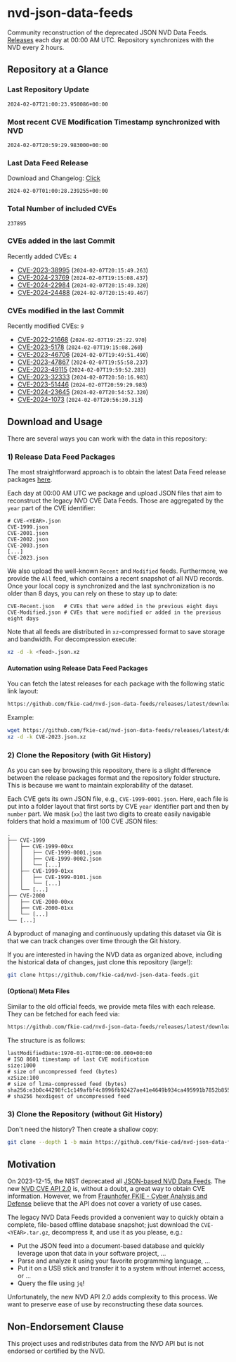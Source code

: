 # nvd-json-data-feeds

Community reconstruction of the deprecated JSON NVD Data Feeds. 
[Releases](https://github.com/fkie-cad/nvd-json-data-feeds/releases/latest) each day at 00:00 AM UTC.
Repository synchronizes with the NVD every 2 hours.

## Repository at a Glance

### Last Repository Update

```plain
2024-02-07T21:00:23.950086+00:00
```

### Most recent CVE Modification Timestamp synchronized with NVD

```plain
2024-02-07T20:59:29.983000+00:00
```

### Last Data Feed Release

Download and Changelog: [Click](https://github.com/fkie-cad/nvd-json-data-feeds/releases/latest)

```plain
2024-02-07T01:00:28.239255+00:00
```

### Total Number of included CVEs

```plain
237895
```

### CVEs added in the last Commit

Recently added CVEs: `4`

* [CVE-2023-38995](CVE-2023/CVE-2023-389xx/CVE-2023-38995.json) (`2024-02-07T20:15:49.263`)
* [CVE-2024-23769](CVE-2024/CVE-2024-237xx/CVE-2024-23769.json) (`2024-02-07T19:15:08.437`)
* [CVE-2024-22984](CVE-2024/CVE-2024-229xx/CVE-2024-22984.json) (`2024-02-07T20:15:49.320`)
* [CVE-2024-24488](CVE-2024/CVE-2024-244xx/CVE-2024-24488.json) (`2024-02-07T20:15:49.467`)


### CVEs modified in the last Commit

Recently modified CVEs: `9`

* [CVE-2022-21668](CVE-2022/CVE-2022-216xx/CVE-2022-21668.json) (`2024-02-07T19:25:22.970`)
* [CVE-2023-5178](CVE-2023/CVE-2023-51xx/CVE-2023-5178.json) (`2024-02-07T19:15:08.260`)
* [CVE-2023-46706](CVE-2023/CVE-2023-467xx/CVE-2023-46706.json) (`2024-02-07T19:49:51.490`)
* [CVE-2023-47867](CVE-2023/CVE-2023-478xx/CVE-2023-47867.json) (`2024-02-07T19:55:58.237`)
* [CVE-2023-49115](CVE-2023/CVE-2023-491xx/CVE-2023-49115.json) (`2024-02-07T19:59:52.283`)
* [CVE-2023-32333](CVE-2023/CVE-2023-323xx/CVE-2023-32333.json) (`2024-02-07T20:50:16.983`)
* [CVE-2023-51446](CVE-2023/CVE-2023-514xx/CVE-2023-51446.json) (`2024-02-07T20:59:29.983`)
* [CVE-2024-23645](CVE-2024/CVE-2024-236xx/CVE-2024-23645.json) (`2024-02-07T20:54:52.320`)
* [CVE-2024-1073](CVE-2024/CVE-2024-10xx/CVE-2024-1073.json) (`2024-02-07T20:56:30.313`)


## Download and Usage

There are several ways you can work with the data in this repository:

### 1) Release Data Feed Packages

The most straightforward approach is to obtain the latest Data Feed release packages [here](https://github.com/fkie-cad/nvd-json-data-feeds/releases/latest).

Each day at 00:00 AM UTC we package and upload JSON files that aim to reconstruct the legacy NVD CVE Data Feeds.
Those are aggregated by the `year` part of the CVE identifier:

```
# CVE-<YEAR>.json
CVE-1999.json
CVE-2001.json
CVE-2002.json
CVE-2003.json
[...]
CVE-2023.json
```

We also upload the well-known `Recent` and `Modified` feeds.
Furthermore, we provide the `All` feed, which contains a recent snapshot of all NVD records.
Once your local copy is synchronized and the last synchronization is no older than 8 days, you can rely on these to stay up to date:

```plain
CVE-Recent.json   # CVEs that were added in the previous eight days
CVE-Modified.json # CVEs that were modified or added in the previous eight days
```

Note that all feeds are distributed in `xz`-compressed format to save storage and bandwidth.
For decompression execute:

```sh
xz -d -k <feed>.json.xz
```


#### Automation using Release Data Feed Packages

You can fetch the latest releases for each package with the following static link layout:

```sh
https://github.com/fkie-cad/nvd-json-data-feeds/releases/latest/download/CVE-<YEAR>.json.xz
```

Example:

```sh
wget https://github.com/fkie-cad/nvd-json-data-feeds/releases/latest/download/CVE-2023.json.xz
xz -d -k CVE-2023.json.xz
```



### 2) Clone the Repository (with Git History)

As you can see by browsing this repository, there is a slight difference between the release packages format and the repository folder structure.
This is because we want to maintain explorability of the dataset.

Each CVE gets its own JSON file, e.g., `CVE-1999-0001.json`.
Here, each file is put into a folder layout that first sorts by CVE `year` identifier part and then by `number` part.
We mask (`xx`) the last two digits to create easily navigable folders that hold a maximum of 100 CVE JSON files:

```plain
.
├── CVE-1999
│   ├── CVE-1999-00xx
│   │   ├── CVE-1999-0001.json
│   │   ├── CVE-1999-0002.json
│   │   └── [...]
│   ├── CVE-1999-01xx
│   │   ├── CVE-1999-0101.json
│   │   └── [...]
│   └── [...]
├── CVE-2000
│   ├── CVE-2000-00xx
│   ├── CVE-2000-01xx
│   └── [...]
└── [...]
```

A byproduct of managing and continuously updating this dataset via Git is that we can track changes over time through the Git history.

If you are interested in having the NVD data as organized above, including the historical data of changes, just clone this repository (large!):

```sh
git clone https://github.com/fkie-cad/nvd-json-data-feeds.git
```

#### (Optional) Meta Files

Similar to the old official feeds, we provide meta files with each release. They can be fetched for each feed via:

```sh
https://github.com/fkie-cad/nvd-json-data-feeds/releases/latest/download/CVE-<YEAR>.meta
```

The structure is as follows:

```plain
lastModifiedDate:1970-01-01T00:00:00.000+00:00                          # ISO 8601 timestamp of last CVE modification
size:1000                                                               # size of uncompressed feed (bytes)
xzSize:100                                                              # size of lzma-compressed feed (bytes)
sha256:e3b0c44298fc1c149afbf4c8996fb92427ae41e4649b934ca495991b7852b855 # sha256 hexdigest of uncompressed feed
```


### 3) Clone the Repository (without Git History)

Don't need the history? Then create a shallow copy:

```sh
git clone --depth 1 -b main https://github.com/fkie-cad/nvd-json-data-feeds.git
```

## Motivation

On 2023-12-15, the NIST deprecated all [JSON-based NVD Data Feeds](https://nvd.nist.gov/vuln/data-feeds#divRetirementBanner-1).
The new [NVD CVE API 2.0](https://nvd.nist.gov/developers/vulnerabilities) is, without a doubt, a great way to obtain CVE information.
However, we from [Fraunhofer FKIE - Cyber Analysis and Defense](https://www.fkie.fraunhofer.de/en/departments/cad.html) believe that the API does not cover a variety of use cases.

The legacy NVD Data Feeds provided a convenient way to quickly obtain a complete, file-based offline database snapshot; just download the `CVE-<YEAR>.tar.gz`, decompress it, and use it as you please, e.g.:

* Put the JSON feed into a document-based database and quickly leverage upon that data in your software project, ...
* Parse and analyze it using your favorite programming language, ...
* Put it on a USB stick and transfer it to a system without internet access, or ...
* Query the file using `jq`!

Unfortunately, the new NVD API 2.0 adds complexity to this process.
We want to preserve ease of use by reconstructing these data sources.

## Non-Endorsement Clause

This project uses and redistributes data from the NVD API but is not endorsed or certified by the NVD.